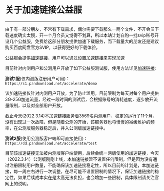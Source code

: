 # 关于加速链接公益服

---

由于有一部分朋友，不常有下载需求，偶尔需要下载那么一两个文件，不开会员下载速度确实太慢，开一个月会员又觉得不划算，所以本站计划自购一批svip账号开设几个公益服，免费给这部分朋友提供加速下载服务，而下载量大的朋友还是建议购买百度网盘官方SVIP，以获得更好的下载体验。

公益服会提供[加速链接](../document/accelerate.md)，用户可以通过设置[加速链接](../document/accelerate.md)来实现加速

目前针对内测用户和公测用户开放了如下公益服测试服，使用方法详见[加速链接](../document/accelerate.md):

**测试1服**(仅内测版注册用户可用)：`https://s1.pandownload.net/accelerate/demo`

该加速链接仅针对内测用户开放，为了防止滥用，目前限制为每天对每个用户提供3G-25G加速流量，经过一段时间的测试后，会根据账号的消耗速度，逐步放开流量限制，以及对全部用户开放。

截止今天(2022.3.14)本加速链接服务着3569名内测用户，稳定的运行了11个月，没有出现过一次故障，但是随着公测的开始，该服务器也将慢慢的减缓维护的频率，在公测版服务器稳定后，并入公测版加速链接中。



**测试2服**(使用公测版客户端即可直接使用)：`https://dd.pandownload.net/accelerate/test`

目前该加速链接无法被内测版客户端使用，后续会统一两版使用的加速链接，今天（2022.3.14）公测版刚刚上线，本加速链接暂不设置任何限制，但是因为没有通过注册限制用户数量，不能确保该加速链接稳定性，所以目前的计划是，本加速链接，每一周左右进行一次调整，在尽可能不设置限制的情况下，保证加速链接的稳定性，如果后续成本实在是太高无法负担，也会增加一些限制，具体限制请关注官网上的说明。
